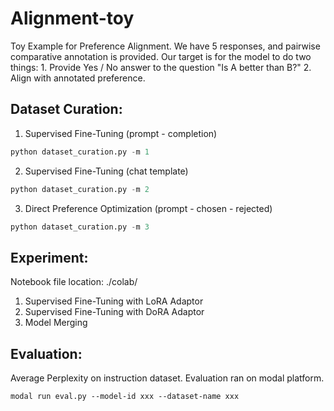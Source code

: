 # Alignment-toy

Toy Example for Preference Alignment. We have 5 responses, and pairwise comparative annotation is provided. 
Our target is for the model to do two things: 
    1. Provide Yes / No answer to the question "Is A better than B?" 
    2. Align with annotated preference. 

## Dataset Curation: 

1. Supervised Fine-Tuning (prompt - completion)
```python
python dataset_curation.py -m 1
```

2. Supervised Fine-Tuning (chat template)
```python
python dataset_curation.py -m 2
```

3. Direct Preference Optimization (prompt - chosen - rejected)
```python
python dataset_curation.py -m 3
```

## Experiment: 
Notebook file location: ./colab/
1. Supervised Fine-Tuning with LoRA Adaptor
2. Supervised Fine-Tuning with DoRA Adaptor
3. Model Merging

## Evaluation:
Average Perplexity on instruction dataset. Evaluation ran on modal platform. 
```
modal run eval.py --model-id xxx --dataset-name xxx
```
